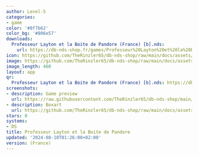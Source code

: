 ```yaml
---
author: Level-5
categories:
- game
color: '#8f7b62'
color_bg: '#806e57'
downloads:
  Professeur Layton et la Boite de Pandore (France) [b].nds:
    url: https://db-nds-shop.fr/games/Professeur%20Layton%20et%20la%20Boite%20de%20Pandore%20%28France%29%20%5Bb%5D.nds
icon: https://github.com/TheRinzler65/db-nds-shop/raw/main/docs/assets/images/icons/professeurlaytonetlaboitedepandore.png
image: https://github.com/TheRinzler65/db-nds-shop/raw/main/docs/assets/images/icons/professeurlaytonetlaboitedepandore.png
image_length: 460
layout: app
qr:
  Professeur Layton et la Boite de Pandore (France) [b].nds: https://db-nds-shop.fr/assets/images/qr/professeur-layton-et-la-boite-de-pandore-france-b-nds.png
screenshots:
- description: Game preview
  url: https://raw.githubusercontent.com/TheRinzler65/db-nds-shop/main/docs/assets/images/screenshots/professeurlaytonetlaboitedepandore/professeurlaytonetlaboitedepandore.png
- description: Boxart
  url: https://github.com/TheRinzler65/db-nds-shop/raw/main/docs/assets/images/boxart/Professeur%20Layton%20et%20la%20Boite%20de%20Pandore%20(France)%20%5Bb%5D.nds.png
stars: 0
systems:
- DS
title: Professeur Layton et la Boite de Pandore
updated: '2024-08-10T01:26:00+02:00'
version: (France)
---
```


